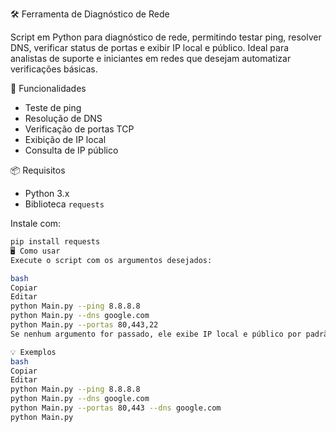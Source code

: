  🛠 Ferramenta de Diagnóstico de Rede

Script em Python para diagnóstico de rede, permitindo testar ping, resolver DNS, verificar status de portas e exibir IP local e público. Ideal para analistas de suporte e iniciantes em redes que desejam automatizar verificações básicas.

 🚀 Funcionalidades

- Teste de ping
- Resolução de DNS
- Verificação de portas TCP
- Exibição de IP local
- Consulta de IP público

 📦 Requisitos

- Python 3.x
- Biblioteca `requests`

Instale com:

```bash
pip install requests
🖥️ Como usar
Execute o script com os argumentos desejados:

bash
Copiar
Editar
python Main.py --ping 8.8.8.8
python Main.py --dns google.com
python Main.py --portas 80,443,22
Se nenhum argumento for passado, ele exibe IP local e público por padrão.

💡 Exemplos
bash
Copiar
Editar
python Main.py --ping 8.8.8.8
python Main.py --dns google.com
python Main.py --portas 80,443 --dns google.com
python Main.py
